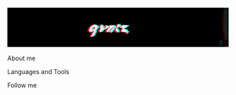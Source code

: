 ![Header](https://github.com/qvntz/qvntz/blob/main/assets/glitch_2021-3-2_13-29-29.jpg)

About me

Languages and Tools

Follow me

